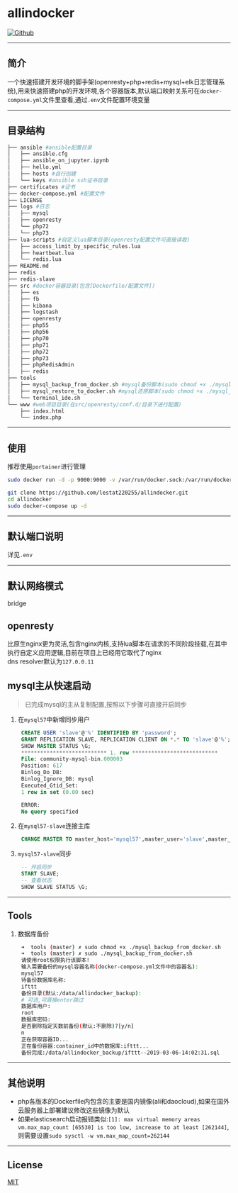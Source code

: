 # allindocker

[![Github](https://img.shields.io/github/license/lestat220255/allindocker.svg)](https://github.com/lestat220255/allindocker/blob/master/LICENSE)

---

## 简介
一个快速搭建开发环境的脚手架(openresty+php+redis+mysql+elk日志管理系统),用来快速搭建php的开发环境,各个容器版本,默认端口映射关系可在`docker-compose.yml`文件里查看,通过`.env`文件配置环境变量

---

## 目录结构
```bash
├── ansible #ansible配置目录
│   ├── ansible.cfg
│   ├── ansible_on_jupyter.ipynb
│   ├── hello.yml
│   ├── hosts #自行创建
│   └── keys #ansible ssh证书目录
├── certificates #证书
├── docker-compose.yml #配置文件
├── LICENSE
├── logs #日志
│   ├── mysql
│   ├── openresty
│   └── php72
│   └── php73
├── lua-scripts #自定义lua脚本目录(openresty配置文件可直接读取)
│   ├── access_limit_by_specific_rules.lua
│   ├── heartbeat.lua
│   └── redis.lua
├── README.md
├── redis
├── redis-slave
├── src #docker容器目录(包含[Dockerfile/配置文件])
│   ├── es
│   ├── fb
│   ├── kibana
│   ├── logstash
│   ├── openresty
│   ├── php55
│   ├── php56
│   ├── php70
│   ├── php71
│   ├── php72
│   ├── php73
│   ├── phpRedisAdmin
│   ├── redis
├── tools
│   ├── mysql_backup_from_docker.sh #mysql备份脚本(sudo chmod +x ./mysql_backup_from_docker.sh)
│   ├── mysql_restore_to_docker.sh #mysql还原脚本(sudo chmod +x ./mysql_restore_to_docker.sh)
│   └── terminal_ide.sh
└── www #web项目目录(在src/openresty/conf.d/目录下进行配置)
    ├── index.html
    └── index.php
```

---

## 使用
推荐使用`portainer`进行管理

```bash
sudo docker run -d -p 9000:9000 -v /var/run/docker.sock:/var/run/docker.sock -v portainer_data:/data --name portainer --restart=always portainer/portainer
```

```bash
git clone https://github.com/lestat220255/allindocker.git
cd allindocker
sudo docker-compose up -d
```

---

## 默认端口说明
详见`.env`

---

## 默认网络模式
bridge

## openresty
比原生nginx更为灵活,包含nginx内核,支持lua脚本在请求的不同阶段挂载,在其中执行自定义应用逻辑,目前在项目上已经用它取代了nginx  
dns resolver默认为`127.0.0.11`

## mysql主从快速启动

> 已完成mysql的主从复制配置,按照以下步骤可直接开启同步

1. 在`mysql57`中新增同步用户
   ```sql
    CREATE USER 'slave'@'%' IDENTIFIED BY 'password';
    GRANT REPLICATION SLAVE, REPLICATION CLIENT ON *.* TO 'slave'@'%';
    SHOW MASTER STATUS \G;
    *************************** 1. row ***************************
    File: community-mysql-bin.000003
    Position: 617
    Binlog_Do_DB:
    Binlog_Ignore_DB: mysql
    Executed_Gtid_Set:
    1 row in set (0.00 sec)

    ERROR:
    No query specified
   ```

2. 在`mysql57-slave`连接主库
   ```sql
    CHANGE MASTER TO master_host='mysql57',master_user='slave',master_password='password',master_port=port,master_log_file='master库的master_log_file文件(上面通过`SHOW MASTER STATUS \G;`得到的File字段)',master_log_pos=0;
   ```

3. `mysql57-slave`同步
   ```sql
    -- 开启同步
    START SLAVE;
    -- 查看状态
    SHOW SLAVE STATUS \G;
   ```

---

## Tools
1. 数据库备份
   ```bash
    ➜  tools (master) ✗ sudo chmod +x ./mysql_backup_from_docker.sh
    ➜  tools (master) ✗ sudo ./mysql_backup_from_docker.sh                              
    请使用root权限执行该脚本!
    输入需要备份的mysql容器名称(docker-compose.yml文件中的容器名):
    mysql57
    待备份数据库名称:
    ifttt
    备份目录(默认:/data/allindocker_backup):
    # 可选,可直接enter跳过
    数据库用户:
    root 
    数据库密码:
    是否删除指定天数前备份(默认:不删除)?[y/n]
    n
    正在获取容器ID...
    正在备份容器:container_id中的数据库:ifttt...
    备份完成:/data/allindocker_backup/ifttt--2019-03-06-14:02:31.sql
   ```

---

## 其他说明
- php各版本的Dockerfile内包含的主要是国内镜像(ali和daocloud),如果在国外云服务器上部署建议修改这些镜像为默认  
- 如果elasticsearch启动报错类似:`[1]: max virtual memory areas vm.max_map_count [65530] is too low, increase to at least [262144]`,则需要设置`sudo sysctl -w vm.max_map_count=262144`  

---

## License
[MIT](https://opensource.org/licenses/MIT)
